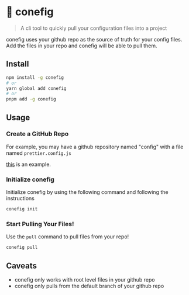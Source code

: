 # 🍦 conefig

> A cli tool to quickly pull your configuration files into a project

conefig uses your github repo as the source of truth for your config files. Add the files in your repo and conefig will be able to pull them.

## Install

```sh
npm install -g conefig
# or
yarn global add conefig
# or
pnpm add -g conefig
```

## Usage

### Create a GitHub Repo

For example, you may have a github repository named "config" with a file named `prettier.config.js`

[this](https://github.com/WLowe10/config) is an example.

### Initialize conefig

Initialize conefig by using the following command and following the instructions

```sh
conefig init
```

### Start Pulling Your Files!

Use the `pull` command to pull files from your repo!

```sh
conefig pull
```

## Caveats

-   conefig only works with root level files in your github repo
-   conefig only pulls from the default branch of your github repo
